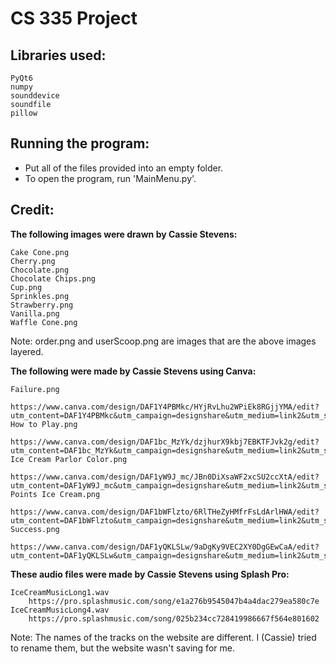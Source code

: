 # CS 335 Project
Libraries used:
-----------------------
    PyQt6
    numpy
    sounddevice
    soundfile
    pillow

Running the program:
-----------------------
* Put all of the files provided into an empty folder.
* To open the program, run 'MainMenu.py'.

Credit:
-----------------------
**The following images were drawn by Cassie Stevens:**
    
    Cake Cone.png
    Cherry.png
    Chocolate.png
    Chocolate Chips.png
    Cup.png
    Sprinkles.png
    Strawberry.png
    Vanilla.png
    Waffle Cone.png
Note: order.png and userScoop.png are images that are the above images layered.

**The following were made by Cassie Stevens using Canva:**

    Failure.png
        https://www.canva.com/design/DAF1Y4PBMkc/HYjRvLhu2WPiEk8RGjjYMA/edit?utm_content=DAF1Y4PBMkc&utm_campaign=designshare&utm_medium=link2&utm_source=sharebutton
    How to Play.png
        https://www.canva.com/design/DAF1bc_MzYk/dzjhurX9kbj7EBKTFJvk2g/edit?utm_content=DAF1bc_MzYk&utm_campaign=designshare&utm_medium=link2&utm_source=sharebutton
    Ice Cream Parlor Color.png
        https://www.canva.com/design/DAF1yW9J_mc/JBn0DiXsaWF2xcSU2ccXtA/edit?utm_content=DAF1yW9J_mc&utm_campaign=designshare&utm_medium=link2&utm_source=sharebutton
    Points Ice Cream.png        
        https://www.canva.com/design/DAF1bWFlzto/6RlTHeZyHMfrFsLdArlHWA/edit?utm_content=DAF1bWFlzto&utm_campaign=designshare&utm_medium=link2&utm_source=sharebutton        
    Success.png
        https://www.canva.com/design/DAF1yQKLSLw/9aDgKy9VEC2XY0DgGEwCaA/edit?utm_content=DAF1yQKLSLw&utm_campaign=designshare&utm_medium=link2&utm_source=sharebutton

**These audio files were made by Cassie Stevens using Splash Pro:**

    IceCreamMusicLong1.wav
        https://pro.splashmusic.com/song/e1a276b9545047b4a4dac279ea580c7e
    IceCreamMusicLong4.wav
        https://pro.splashmusic.com/song/025b234cc728419986667f564e801602
Note: The names of the tracks on the website are different. I (Cassie) tried to rename them, but the website wasn't saving for me. 
